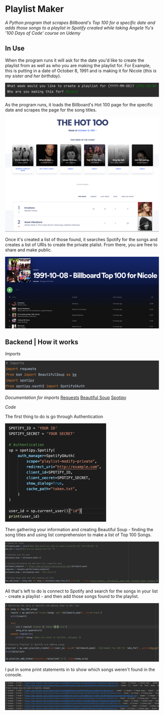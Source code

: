 # Playlist Maker
_A Python program that scrapes Billboard's Top 100 for a specific date and adds those songs to a playlist in Spotify created while taking Angela Yu's '100 Days of Code' course on Udemy_

## In Use ##

When the program runs it will ask for the date you'd like to create the playlist from as well as who you are making the playlist for. For Example, this is putting in a date of October 8, 1991 and is making it for Nicole (_this is my sister and her birthday_).

![Query](./static/query.png)

As the program runs, it loads the Billboard's Hot 100 page for the specific date and scrapes the page for the song titles.

![Hot100](./static/hot100.png)

Once it's created a list of those found, it searches Spotify for the songs and creates a list of URIs to create the private plalist. From there, you are free to share and make public.

![Spotify](./static/spotify.png)

## Backend | How it works ##

*Imports*

![Imports](./static/imports.png)

_Documentation for imports_
[Requests](https://docs.python-requests.org/en/latest/)
[Beautiful Soup](https://www.crummy.com/software/BeautifulSoup/bs4/doc/)
[Spotipy](https://spotipy.readthedocs.io/en/2.19.0/)

*Code*

The first thing to do is go through Authentication

![Authentication](./static/auth.png)

Then gathering your information and creating Beautiful Soup - finding the song titles and using list comprehension to make a list of Top 100 Songs.

![BS](./static/beautifulSoup.png)

All that's left to do is connect to Spotify and search for the songs in your list - create a playlist - and then add those songs found to the playlist.

![MakePlaylist](./static/makePlaylist.png)

I put in some print statements in to show which songs weren't found in the console.

![Results](./static/results.png)


